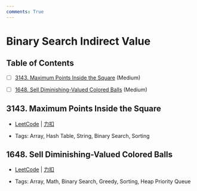 ```yaml
---
comments: True
---
```


# Binary Search Indirect Value

## Table of Contents

- [ ] [3143. Maximum Points Inside the Square](#3143-maximum-points-inside-the-square) (Medium)
- [ ] [1648. Sell Diminishing-Valued Colored Balls](#1648-sell-diminishing-valued-colored-balls) (Medium)


## 3143. Maximum Points Inside the Square

-    [LeetCode](https://leetcode.com/problems/maximum-points-inside-the-square/) | [力扣](https://leetcode.cn/problems/maximum-points-inside-the-square/)

-   Tags: Array, Hash Table, String, Binary Search, Sorting



## 1648. Sell Diminishing-Valued Colored Balls

-    [LeetCode](https://leetcode.com/problems/sell-diminishing-valued-colored-balls/) | [力扣](https://leetcode.cn/problems/sell-diminishing-valued-colored-balls/)

-   Tags: Array, Math, Binary Search, Greedy, Sorting, Heap Priority Queue
